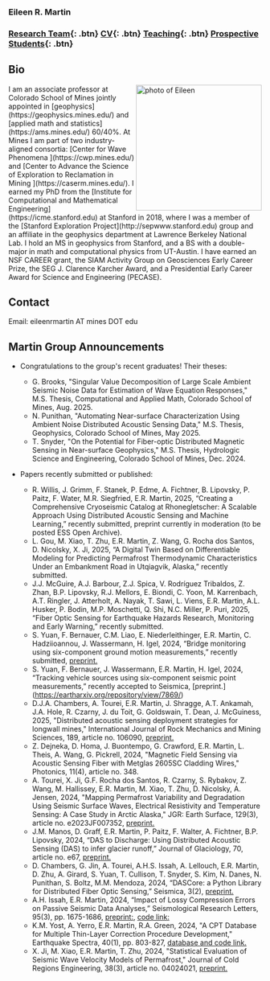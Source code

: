### Eileen R. Martin

###   [Research Team](/team){: .btn}      [CV](/docs/ermartin_CV.pdf){: .btn}       [Teaching](/teaching){: .btn}     [Prospective Students](/prospectiveStudents){: .btn}

## Bio

<img src="https://eileenrmartin.github.io/img/eileen.jpg" alt="photo of Eileen" align="right" style="width: 250px;"/>
I am an associate professor at Colorado School of Mines jointly appointed in [geophysics](https://geophysics.mines.edu/)  and [applied math and statistics](https://ams.mines.edu/) 60/40%. At Mines I am part of two industry-aligned consortia: [Center for Wave Phenomena ](https://cwp.mines.edu/) and [Center to Advance the Science of Exploration to Reclamation in Mining ](https://caserm.mines.edu/). I earned my PhD from the [Institute for Computational and Mathematical Engineering](https://icme.stanford.edu) at Stanford in 2018, where I was a member of the [Stanford Exploration Project](http://sepwww.stanford.edu) group and an affiliate in the geophysics department at Lawrence Berkeley National Lab. I hold an MS in geophysics from Stanford, and a BS with a double-major in math and computational physics from UT-Austin. I have earned an NSF CAREER grant, the SIAM Activity Group on Geosciences Early Career Prize, the SEG J. Clarence Karcher Award, and a Presidential Early Career Award for Science and Engineering (PECASE).  

## Contact


Email: eileenrmartin AT mines DOT edu
 

## Martin Group Announcements
* Congratulations to the group's recent graduates! Their theses:
  * G. Brooks, "Singular Value Decomposition of Large Scale Ambient Seismic Noise Data for Estimation of Wave Equation Responses," M.S. Thesis, Computational and Applied Math, Colorado School of Mines, Aug. 2025. 
  * N. Punithan, "Automating Near-surface Characterization Using Ambient Noise Distributed Acoustic Sensing Data," M.S. Thesis, Geophysics, Colorado School of Mines, May 2025.
  * T. Snyder, "On the Potential for Fiber-optic Distributed Magnetic Sensing in Near-surface Geophysics," M.S. Thesis, Hydrologic Science and Engineering, Colorado School of Mines, Dec. 2024. 

* Papers recently submitted or published:

  * R. Willis, J. Grimm, F. Stanek, P. Edme, A. Fichtner, B. Lipovsky, P. Paitz, F. Water, M.R. Siegfried, E.R. Martin, 2025, “Creating a Comprehensive Cryoseismic Catalog at Rhonegletscher: A Scalable Approach Using Distributed Acoustic Sensing and Machine Learning,” recently submitted, preprint currently in moderation (to be posted ESS Open Archive).
  * L. Gou, M. Xiao, T. Zhu, E.R. Martin, Z. Wang, G. Rocha dos Santos, D. Nicolsky, X. Ji, 2025, “A Digital Twin Based on Differentiable Modeling for Predicting Permafrost Thermodynamic Characteristics Under an Embankment Road in Utqiagvik, Alaska,” recently submitted. 
  * J.J. McGuire, A.J. Barbour, Z.J. Spica, V. Rodríguez Tribaldos, Z. Zhan, B.P. Lipovsky, R.J. Mellors, E. Biondi, C. Yoon, M. Karrenbach, A.T. Ringler, J. Atterholt, A. Nayak, T. Sawi, L. Viens, E.R. Martin, A.L. Husker, P. Bodin, M.P. Moschetti, Q. Shi, N.C. Miller, P. Puri, 2025, “Fiber Optic Sensing for Earthquake Hazards Research, Monitoring and Early Warning,” recently submitted.
  * S. Yuan, F. Bernauer, C.M. Liao, E. Niederleithinger, E.R. Martin, C. Hadziioannou, J. Wassermann, H. Igel, 2024, “Bridge monitoring using six-component ground motion measurements,” recently submitted, [preprint.](https://engrxiv.org/preprint/view/4004) 
  * S. Yuan, F. Bernauer, J. Wassermann, E.R. Martin, H. Igel, 2024, “Tracking vehicle sources using six-component seismic point measurements,” recently accepted to Seismica, [preprint.] (https://eartharxiv.org/repository/view/7869/) 
  * D.J.A. Chambers, A. Tourei, E.R. Martin, J. Shragge, A.T. Ankamah, J.A. Hole, R. Czarny, J. du Toit, G. Goldswain, T. Dean, J. McGuiness, 2025, "Distributed acoustic sensing deployment strategies for longwall mines," International Journal of Rock Mechanics and Mining Sciences, 189, article no. 106090, [preprint.](https://eartharxiv.org/repository/view/8242/)
  * Z. Dejneka, D. Homa, J. Buontempo, G. Crawford, E.R. Martin, L. Theis, A. Wang, G. Pickrell, 2024, "Magnetic Field Sensing via Acoustic Sensing Fiber with Metglas 2605SC Cladding Wires," Photonics, 11(4), article no. 348.
  * A. Tourei, X. Ji, G.F. Rocha dos Santos, R. Czarny, S. Rybakov, Z. Wang, M. Hallissey, E.R. Martin, M. Xiao, T. Zhu, D. Nicolsky, A. Jensen, 2024, "Mapping Permafrost Variability and Degradation Using Seismic Surface Waves, Electrical Resistivity and Temperature Sensing: A Case Study in Arctic Alaska," JGR: Earth Surface, 129(3), article no. e2023JF007352, [preprint.](https://eartharxiv.org/repository/view/5706/)
  * J.M. Manos, D. Graff, E.R. Martin, P. Paitz, F. Walter, A. Fichtner, B.P. Lipovsky, 2024, “DAS to Discharge: Using Distributed Acoustic Sensing (DAS) to infer glacier runoff,” Journal of Glaciology, 70, article no. e67, [preprint.](https://eartharxiv.org/repository/view/6680/)
  * D. Chambers, G. Jin, A. Tourei, A.H.S. Issah, A. Lellouch, E.R. Martin, D. Zhu, A. Girard, S. Yuan, T. Cullison, T. Snyder, S. Kim, N. Danes, N. Punithan, S. Boltz, M.M. Mendoza, 2024, “DASCore: a Python Library for Distributed Fiber Optic Sensing,” Seismica, 3(2), [preprint.](https://eartharxiv.org/repository/view/6571/)   
  * A.H. Issah, E.R. Martin, 2024, “Impact of Lossy Compression Errors on Passive Seismic Data Analyses,” Seismological Research Letters, 95(3), pp. 1675-1686, [preprint:](https://repository.mines.edu/handle/11124/177939), [code link:](https://github.com/aissah/Issah-SRL-compression-2023/) 
  * K.M. Yost, A. Yerro, E.R. Martin, R.A. Green, 2024, "A CPT Database for Multiple Thin-Layer Correction Procedure Development," Earthquake Spectra, 40(1), pp. 803-827, [database and code link.](https://data.lib.vt.edu/articles/dataset/Data_Associated_with_A_CPT_Database_for_Multiple_Thin-Layer_Correction_Procedure_Development/21408450) 
  * X. Ji, M. Xiao, E.R. Martin, T. Zhu, 2024, "Statistical Evaluation of Seismic Wave Velocity Models of Permafrost," Journal of Cold Regions Engineering, 38(3), article no. 04024021, [preprint.](https://eartharxiv.org/repository/view/5601/)
